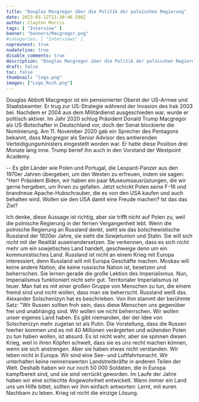 ```yaml
---
title: "Douglas Macgregor über die Politik der polnischen Regierung"
date: 2023-03-12T11:30:46.596Z
author: Clayton Morris
tags: [ "Interview" ]
banner: "banners/Macgregor.png"
#categories: [ "Interviews" ]
noprevnext: true
nodateline: true
disable_comments: true
description: "Douglas Macgregor über die Politik der polnischen Regierung."
draft: false
toc: false
thumbnail: "logo.png"
images: ["Logo_Ruch.png"]
---
```

Douglas Abbott Macgregor ist ein pensionierter Oberst der US-Armee und Staatsbeamter. Er trug zur US-Strategie während der Invasion des Irak 2003 bei. Nachdem er 2004 aus dem Militärdienst ausgeschieden war, wurde er politisch aktiver. Im Jahr 2020 schlug Präsident Donald Trump Macgregor als US-Botschafter in Deutschland vor, doch der Senat blockierte die Nominierung. Am 11. November 2020 gab ein Sprecher des Pentagons bekannt, dass Macgregor als Senior Advisor des amtierenden Verteidigungsministers eingestellt worden war. Er hatte diese Position drei Monate lang inne. Trump berief ihn auch in den Vorstand der Westpoint Academy.


-- Es gibt Länder wie Polen und Portugal, die Leopard-Panzer aus den 1970er Jahren übergeben, um den Westen zu erfreuen, indem sie sagen: "Herr Präsident Biden, wir haben ein paar Museumsausrüstungen, die wir gerne hergeben, um Ihnen zu gefallen. Jetzt schickt Polen seine F-16 und brandneue Apache-Hubschrauber, die es von den USA kaufen und auch behalten wird. Wollen sie den USA damit eine Freude machen? Ist das das Ziel?


Ich denke, diese Aussage ist richtig, aber sie trifft nicht auf Polen zu, weil die polnische Regierung in der fernen Vergangenheit lebt. Wenn die polnische Regierung an Russland denkt, sieht sie das bolschewistische Russland der 1920er Jahre, sie sieht die Sowjetunion und Stalin. Sie will sich nicht mit der Realität auseinandersetzen. Sie verkennen, dass es sich nicht mehr um ein sowjetisches Land handelt, geschweige denn um ein kommunistisches Land. Russland ist nicht an einem Krieg mit Europa interessiert, denn Russland will mit Europa Geschäfte machen. Moskau will keine andere Nation, die keine russische Nation ist, besetzen und beherrschen. Sie lernen gerade die große Lektion des Imperialismus. Nun, Imperialismus funktioniert nicht sehr gut. Territorialer Imperialismus ist teuer. Man hat es mit einer großen Gruppe von Menschen zu tun, die einem fremd sind und nicht wollen, dass man sie beherrscht. Russland weiß das. Alexander Solschenizyn hat es beschrieben. Von ihm stammt der berühmte Satz: "Wir Russen sollten froh sein, dass diese Menschen uns gegenüber frei und unabhängig sind. Wir wollen sie nicht beherrschen. Wir wollen unser eigenes Land haben. Es gibt niemanden, der der Idee von Solschenizyn mehr zugetan ist als Putin. Die Vorstellung, dass die Russen hierher kommen und es mit 40 Millionen verärgerten und wütenden Polen zu tun haben wollen, ist absurd. Es ist nicht wahr, aber sie spinnen diesen Krieg, weil in ihren Köpfen schwelt, dass sie es uns recht machen können, wenn sie sich anstrengen. Aber sie haben etwas nicht verstanden. Wir leben nicht in Europa. Wir sind eine See- und Luftfahrtsmacht. Wir unterhalten keine nennenswerten Landstreitkräfte in anderen Teilen der Welt. Deshalb haben wir nur noch 50 000 Soldaten, die in Europa kampfbereit sind, und sie sind verrückt geworden. Im Laufe der Jahre haben wir eine schlechte Angewohnheit entwickelt. Wann immer ein Land uns um Hilfe bittet, sollten wir ihm einfach antworten: Lernt, mit euren Nachbarn zu leben. Krieg ist nicht die einzige Lösung.
